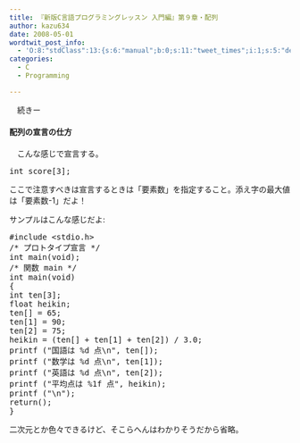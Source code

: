 ```yaml
---
title: 『新版C言語プログラミングレッスン 入門編』第９章・配列
author: kazu634
date: 2008-05-01
wordtwit_post_info:
  - 'O:8:"stdClass":13:{s:6:"manual";b:0;s:11:"tweet_times";i:1;s:5:"delay";i:0;s:7:"enabled";i:1;s:10:"separation";s:2:"60";s:7:"version";s:3:"3.7";s:14:"tweet_template";b:0;s:6:"status";i:2;s:6:"result";a:0:{}s:13:"tweet_counter";i:2;s:13:"tweet_log_ids";a:1:{i:0;i:3963;}s:9:"hash_tags";a:0:{}s:8:"accounts";a:1:{i:0;s:7:"kazu634";}}'
categories:
  - C
  - Programming

---
```

<div class="section">
<p>
    　続きー
</p>
  
<h4>
    配列の宣言の仕方
</h4>
  
<p>
    　こんな感じで宣言する。
</p>
  
<pre class="syntax-highlight">
<span class="synType">int</span> score[<span class="synConstant">3</span>];
</pre>
  
<p>
    ここで注意すべきは宣言するときは「要素数」を指定すること。添え字の最大値は「要素数-1」だよ！
</p>
  
<p>
<a name="seemore"></a>
</p>
  
<p>
    サンプルはこんな感じだよ:
</p>
  
<pre class="syntax-highlight">
<span class="synPreProc">#include </span><span class="synConstant">&#60;stdio.h&#62;</span>
<span class="synComment">/* プロトタイプ宣言 */</span>
<span class="synType">int</span> main(<span class="synType">void</span>);
<span class="synComment">/* 関数 main */</span>
<span class="synType">int</span> main(<span class="synType">void</span>)
{
<span class="synType">int</span> ten[<span class="synConstant">3</span>];
<span class="synType">float</span> heikin;
ten[<span class="synConstant"></span>] = <span class="synConstant">65</span>;
ten[<span class="synConstant">1</span>] = <span class="synConstant">90</span>;
ten[<span class="synConstant">2</span>] = <span class="synConstant">75</span>;
heikin = (ten[<span class="synConstant"></span>] + ten[<span class="synConstant">1</span>] + ten[<span class="synConstant">2</span>]) / <span class="synConstant">3.0</span>;
printf (<span class="synConstant">&#34;国語は </span><span class="synSpecial">%d</span><span class="synConstant"> 点</span><span class="synSpecial">\n</span><span class="synConstant">&#34;</span>, ten[<span class="synConstant"></span>]);
printf (<span class="synConstant">&#34;数学は </span><span class="synSpecial">%d</span><span class="synConstant"> 点</span><span class="synSpecial">\n</span><span class="synConstant">&#34;</span>, ten[<span class="synConstant">1</span>]);
printf (<span class="synConstant">&#34;英語は </span><span class="synSpecial">%d</span><span class="synConstant"> 点</span><span class="synSpecial">\n</span><span class="synConstant">&#34;</span>, ten[<span class="synConstant">2</span>]);
printf (<span class="synConstant">&#34;平均点は </span><span class="synSpecial">%1f</span><span class="synConstant"> 点&#34;</span>, heikin);
printf (<span class="synConstant">&#34;</span><span class="synSpecial">\n</span><span class="synConstant">&#34;</span>);
<span class="synStatement">return</span>(<span class="synConstant"></span>);
}
</pre>
  
<p>
    二次元とか色々できるけど、そこらへんはわかりそうだから省略。
</p>
</div>
